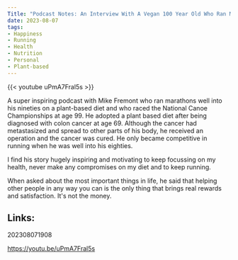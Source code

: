```yaml
---
Title: "Podcast Notes: An Interview With A Vegan 100 Year Old Who Ran Marathons In His Nineties"
date: 2023-08-07
tags:
- Happiness
- Running
- Health
- Nutrition
- Personal
- Plant-based
---
```


{{< youtube uPmA7Fral5s >}}

A super inspiring podcast with Mike Fremont who ran marathons well into his nineties on a plant-based diet and who raced the National Canoe Championships at age 99. He adopted a plant based diet after being diagnosed with colon cancer at age 69. Although the cancer had metastasized and spread to other parts of his body, he received an operation and the cancer was cured. He only became competitive in running when he was well into his eighties. 

I find his story hugely inspiring and motivating to keep focussing on my health, never make any compromises on my diet and to keep running.

When asked about the most important things in life, he said that helping other people in any way you can is the only thing that brings real rewards and satisfaction. It's not the money.

## Links:

202308071908

https://youtu.be/uPmA7Fral5s
